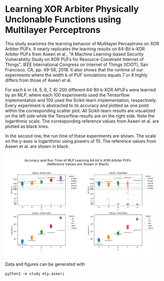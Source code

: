 Learning XOR Arbiter Physically Unclonable Functions using Multilayer Perceptrons
==============

This study examines the learning behavior of Multilayer Perceptrons on
XOR Arbiter PUFs. It nearly replicates the learning results on 64-Bit
k-XOR Arbiter PUFs from Aseeri et al., "A Machine Learning-based
Security Vulnerability Study on XOR PUFs for Resource-Constraint
Internet of Things", IEEE International Congress on Internet of Things
(ICIOT), San Francisco, CA, pp. 49-56, 2018. It also shows that the
runtime of our experiments where the width k of PUF simulations equals 7
or 8 highly differs from those of Aseeri et al.


For each k in {4, 5, 6, 7, 8} 200 different 64-Bit k-XOR APUFs were
learned by an MLP, where each 100 experiments used the Tensorflow
implementation and 100 used the Scikit-learn implementation,
respectively. Every experiment is abstracted to its accuracy and plotted
as one point within the corresponding scatter plot. All
Scikit-learn results are visualized on the left side while the
Tensorflow results are on the right side. Note the logarithmic scale.
The corresponding reference values from Aseeri et al. are plotted as black
lines.

In the second row, the run time of these experiments are shown.
The scale on the
y-axes is logarithmic using powers of 10. The reference values from Aseeri et al.
are shown in black.

![](../../../figures/mlp.aseeri.png "Runtime Overview of MLP on (64, k)-XOR APUFs")

Data and figures can be generated with

    python3 -m study mlp.aseeri
